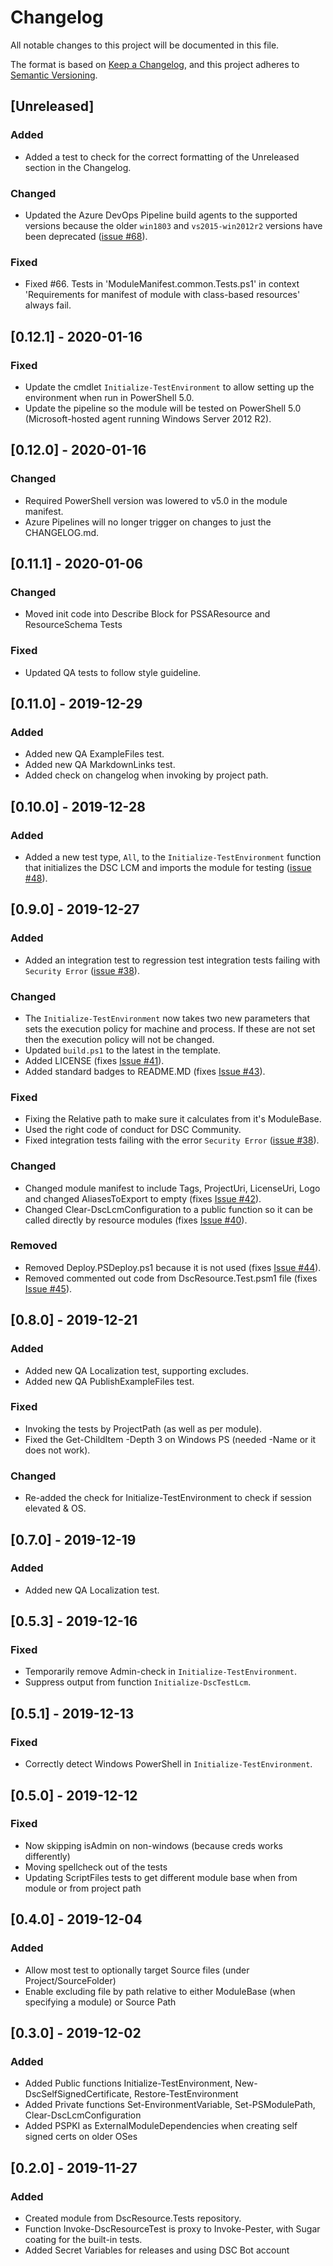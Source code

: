 # Changelog

All notable changes to this project will be documented in this file.

The format is based on [Keep a Changelog](https://keepachangelog.com/en/1.0.0/),
and this project adheres to [Semantic Versioning](https://semver.org/spec/v2.0.0.html).

## [Unreleased]

### Added

- Added a test to check for the correct formatting of the Unreleased section
  in the Changelog.

### Changed

- Updated the Azure DevOps Pipeline build agents to the supported versions
  because the older `win1803` and `vs2015-win2012r2` versions have been
  deprecated ([issue #68](https://github.com/dsccommunity/DscResource.Test/issues/68)).

### Fixed

- Fixed #66. Tests in 'ModuleManifest.common.Tests.ps1' in context 'Requirements for manifest of module with class-based resources' always fail.

## [0.12.1] - 2020-01-16

### Fixed

- Update the cmdlet `Initialize-TestEnvironment` to allow setting up
  the environment when run in PowerShell 5.0.
- Update the pipeline so the module will be tested on PowerShell 5.0
  (Microsoft-hosted agent running Windows Server 2012 R2).

## [0.12.0] - 2020-01-16

### Changed

- Required PowerShell version was lowered to v5.0 in the module manifest.
- Azure Pipelines will no longer trigger on changes to just the CHANGELOG.md.

## [0.11.1] - 2020-01-06

### Changed

- Moved init code into Describe Block for PSSAResource and ResourceSchema Tests

### Fixed

- Updated QA tests to follow style guideline.

## [0.11.0] - 2019-12-29

### Added

- Added new QA ExampleFiles test.
- Added new QA MarkdownLinks test.
- Added check on changelog when invoking by project path.

## [0.10.0] - 2019-12-28

### Added

- Added a new test type, `All`, to the `Initialize-TestEnvironment` function
  that initializes the DSC LCM and imports the module for testing ([issue #48](https://github.com/dsccommunity/DscResource.Test/issues/48)).

## [0.9.0] - 2019-12-27

### Added

- Added an integration test to regression test integration tests failing
  with `Security Error` ([issue #38](https://github.com/dsccommunity/DscResource.Test/issues/38)).

### Changed

- The `Initialize-TestEnvironment` now takes two new parameters that sets
  the execution policy for machine and process. If these are not set then
  the execution policy will not be changed.
- Updated `build.ps1` to the latest in the template.
- Added LICENSE (fixes [Issue #41](https://github.com/dsccommunity/DscResource.Test/issues/41)).
- Added standard badges to README.MD (fixes [Issue #43](https://github.com/dsccommunity/DscResource.Test/issues/43)).

### Fixed

- Fixing the Relative path to make sure it calculates from it's ModuleBase.
- Used the right code of conduct for DSC Community.
- Fixed integration tests failing with the error `Security Error`
  ([issue #38](https://github.com/dsccommunity/DscResource.Test/issues/38)).

### Changed

- Changed module manifest to include Tags, ProjectUri, LicenseUri, Logo
  and changed AliasesToExport to empty (fixes [Issue #42](https://github.com/dsccommunity/DscResource.Test/issues/42)).
- Changed Clear-DscLcmConfiguration to a public function so it can be called
  directly by resource modules (fixes [Issue #40](https://github.com/dsccommunity/DscResource.Test/issues/40)).

### Removed

- Removed Deploy.PSDeploy.ps1 because it is not used (fixes [Issue #44](https://github.com/dsccommunity/DscResource.Test/issues/44)).
- Removed commented out code from DscResource.Test.psm1
  file (fixes [Issue #45](https://github.com/dsccommunity/DscResource.Test/issues/45)).

## [0.8.0] - 2019-12-21

### Added

- Added new QA Localization test, supporting excludes.
- Added new QA PublishExampleFiles test.

### Fixed

- Invoking the tests by ProjectPath (as well as per module).
- Fixed the Get-ChildItem -Depth 3 on Windows PS (needed -Name or it does not work).

### Changed

- Re-added the check for Initialize-TestEnvironment to check if session elevated & OS.

## [0.7.0] - 2019-12-19

### Added

- Added new QA Localization test.

## [0.5.3] - 2019-12-16

### Fixed

- Temporarily remove Admin-check in `Initialize-TestEnvironment`.
- Suppress output from function `Initialize-DscTestLcm`.

## [0.5.1] - 2019-12-13

### Fixed

- Correctly detect Windows PowerShell in `Initialize-TestEnvironment`.

## [0.5.0] - 2019-12-12

### Fixed

- Now skipping isAdmin on non-windows (because creds works differently)
- Moving spellcheck out of the tests
- Updating ScriptFiles tests to get different module base when from module or from project path

## [0.4.0] - 2019-12-04

### Added

- Allow most test to optionally target Source files (under Project/SourceFolder)
- Enable excluding file by path relative to either ModuleBase (when specifying a module) or Source Path

## [0.3.0] - 2019-12-02

### Added

- Added Public functions Initialize-TestEnvironment, New-DscSelfSignedCertificate, Restore-TestEnvironment
- Added Private functions Set-EnvironmentVariable, Set-PSModulePath, Clear-DscLcmConfiguration
- Added PSPKI as ExternalModuleDependencies when creating self signed certs on older OSes

## [0.2.0] - 2019-11-27

### Added

- Created module from DscResource.Tests repository.
- Function Invoke-DscResourceTest is proxy to Invoke-Pester, with Sugar coating for
the built-in tests.
- Added Secret Variables for releases and using DSC Bot account
